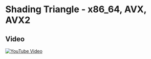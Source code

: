 # Shading Triangle - x86_64, AVX, AVX2


## Video
[![YouTube Video](https://img.youtube.com/vi/qqHOqkGMuxY/0.jpg)](https://youtu.be/qqHOqkGMuxY)
